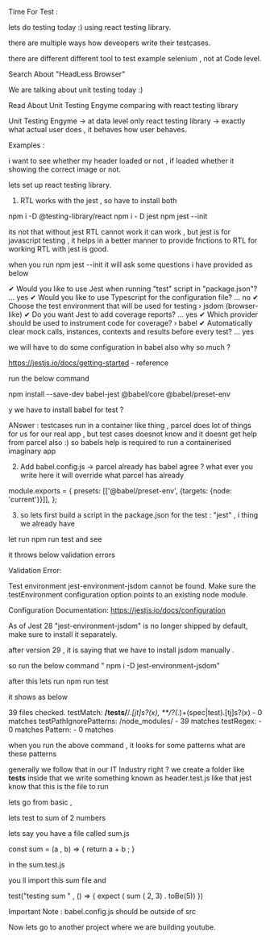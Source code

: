 Time For Test : 

lets do testing today :) using react testing library.

there are multiple ways how deveopers write their testcases.

there are different different tool to test example selenium , not at Code level. 

Search About "HeadLess Browser" 

We are talking about unit testing today :) 

Read About Unit Testing Engyme comparing with react testing library

Unit Testing Engyme -> at data level only
react testing library -> exactly what actual user does , it behaves how user behaves.

Examples : 

i want to see whether my header loaded or not , if loaded whether it showing the correct image or not.


lets set up react testing library.

1. RTL works with the jest , so have to install both

npm i -D @testing-library/react
npm i - D jest
npm jest --init

its not that without jest RTL cannot work it can work , but jest is for javascript testing , it helps in a better manner to provide fnctions to RTL for working RTL with jest is good.

when you run npm jest --init it will ask some questions i have provided as below 


✔ Would you like to use Jest when running "test" script in "package.json"? … yes
✔ Would you like to use Typescript for the configuration file? … no
✔ Choose the test environment that will be used for testing › jsdom (browser-like)
✔ Do you want Jest to add coverage reports? … yes
✔ Which provider should be used to instrument code for coverage? › babel
✔ Automatically clear mock calls, instances, contexts and results before every test? … yes


we will have to do some configuration in babel also why so much ? 

https://jestjs.io/docs/getting-started - reference 


run the below command 

npm install --save-dev babel-jest @babel/core @babel/preset-env

y we have to install babel for test ? 

ANswer : testcases run in a container like thing , parcel does lot of things for us for our real app , but test cases doesnot know and it doesnt get help from parcel also :) so babels help is required to run a containerised imaginary app

2. Add babel.config.js -> parcel already has babel agree ? what ever you write here it will override what parcel has already 

module.exports = {
  presets: [['@babel/preset-env', {targets: {node: 'current'}}]],
};

3. so lets first build a script in the package.json for the test : "jest" , i thing we already have 

let run npm run test and see

it throws below validation errors

 Validation Error:

  Test environment jest-environment-jsdom cannot be found. Make sure the testEnvironment configuration option points to an existing node module.

  Configuration Documentation:
  https://jestjs.io/docs/configuration


As of Jest 28 "jest-environment-jsdom" is no longer shipped by default, make sure to install it separately.

after version 29 , it is saying that we have to install jsdom manually . 

so run the below command " npm i -D jest-environment-jsdom"

after this lets run npm run test

it shows as below 

39 files checked.
  testMatch: **/__tests__/**/*.[jt]s?(x), **/?(*.)+(spec|test).[tj]s?(x) - 0 matches
  testPathIgnorePatterns: /node_modules/ - 39 matches
  testRegex:  - 0 matches
Pattern:  - 0 matches

when you run the above command , it looks for some patterns
what are these patterns

generally we follow that in our IT Industry right ? we create a folder like __tests__ inside that we write something known as header.test.js like that jest know that this is the file to run 

lets go from basic , 

lets test to sum of 2 numbers

lets say you have a file called sum.js

const sum = (a , b) => {
    return a + b ; 
}

in the sum.test.js

you ll import this sum file 
and 

test("testing sum " , () => {
    expect ( sum ( 2, 3) . toBe(5))
})

Important Note : babel.config.js should be outside of src

Now lets go to another project where we are building youtube.


